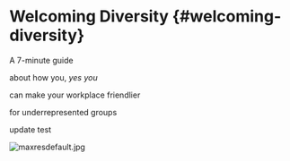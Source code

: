 # Welcoming Diversity {#welcoming-diversity}



A 7-minute guide

about how you, *yes you*

can make your workplace friendlier

for underrepresented groups

update test



![maxresdefault.jpg](http://img.wonderhowto.com/img/48/88/63548850161200/0/google-teases-nexus-6-leaked-android-ads.w654.jpg)
